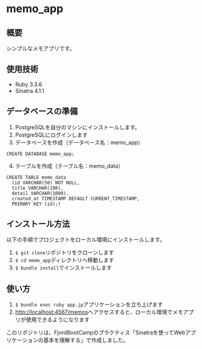 # memo_app
## 概要
シンプルなメモアプリです。
## 使用技術
- Ruby 3.3.6
- Sinatra 4.1.1
## データベースの準備
1. PostgreSQLを自分のマシンにインストールします。
2. PostgreSQLにログインします
3. データベースを作成（データベース名：memo_app）
```
CREATE DATABASE memo_app;
```
4. テーブルを作成（テーブル名：memo_data）
```
CREATE TABLE memo_data
  (id VARCHAR(50) NOT NULL,
  title VARCHAR(100),
  detail VARCHAR(1000),
  created_at TIMESTAMP DEFAULT CURRENT_TIMESTAMP,
  PRIMARY KEY (id);)
```
## インストール方法
以下の手順でプロジェクトをローカル環境にインストールします。
1. `$ git clone`リポジトリをクローンします
2. `$ cd memo_app`ディレクトリへ移動します
3. `$ bundle install`でインストールします
## 使い方
1. `$ bundle exec ruby app.jp`アプリケーションを立ち上げます
2. [http://localhost:4567/memos](http://localhost:4567/memos)へアクセスすると、ローカル環境でメモアプリが使用できるようになります

このリポジトリは、FjordBootCampのプラクティス「Sinatraを使ってWebアプリケーションの基本を理解する」で作成しました。
